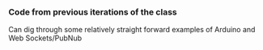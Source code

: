 ### Code from previous iterations of the class

Can dig through some relatively straight forward examples of Arduino and Web Sockets/PubNub
